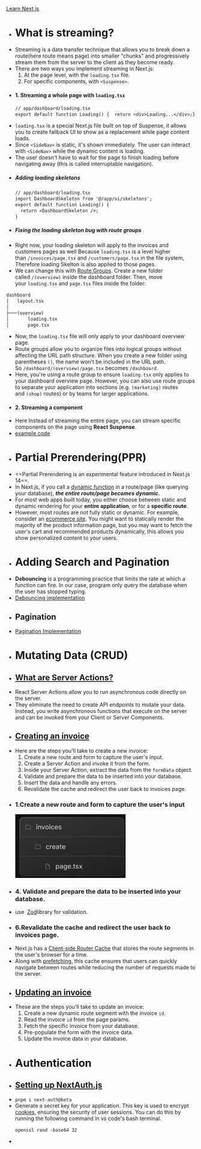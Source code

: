 [Learn Next.js](https://nextjs.org/learn/dashboard-app)

- # What is streaming?
- Streaming is a data transfer technique that allows you to break down a route(here route means page) into smaller "chunks" and progressively stream them from the server to the client as they become ready.
- There are two ways you implement streaming in Next.js:
  1. At the page level, with the `loading.tsx` file.
  2. For specific components, with `<Suspense>`.
- #### 1. Streaming a whole page with `loading.tsx`
  ``` tsx
  // app/dashboard/loading.tsx
  export default function Loading() {  return <div>Loading...</div>;}
  ```
- `loading.tsx` is a special Next.js file built on top of Suspense, it allows you to create fallback UI to show as a replacement while page content loads.
- Since `<SideNav>` is static, it's shown immediately. The user can interact with `<SideNav>` while the dynamic content is loading.
- The user doesn't have to wait for the page to finish loading before navigating away (this is called interruptable navigation).
- ##### Adding loading skeletons
  ``` tsx
  // app/dashboard/loading.tsx
  import DashboardSkeleton from '@/app/ui/skeletons'; 
  export default function Loading() {
    return <DashboardSkeleton />;
  }
  ```
- ##### Fixing the loading skeleton bug with route groups
- Right now, your loading skeleton will apply to the invoices and customers pages as well Because `loading.tsx` is a level higher than `/invoices/page.tsx` and `/customers/page.tsx` in the file system, Therefore loading Skelton is also applied to those pages.
- We can change this with [Route Groups](https://nextjs.org/docs/app/building-your-application/routing/route-groups). Create a new folder called `/(overview)` inside the dashboard folder. Then, move your `loading.tsx` and `page.tsx` files inside the folder:
```
dashboard
│   layout.tsx
│
├───(overview)
│       loading.tsx
│       page.tsx
```
- Now, the `loading.tsx` file will only apply to your dashboard overview page.
- Route groups allow you to organize files into logical groups without affecting the URL path structure. When you create a new folder using parentheses `()`, the name won't be included in the URL path. So `/dashboard/(overview)/page.tsx` becomes `/dashboard`.
- Here, you're using a route group to ensure `loading.tsx` only applies to your dashboard overview page. However, you can also use route groups to separate your application into sections (e.g. `(marketing)` routes and `(shop)` routes) or by teams for larger applications.
- #### 2. Streaming a component
- Here Instead of streaming the entire page, you can stream specific components on the page using **React Suspense**.
- [example code](https://github.com/Rumindu/nextjs-dashboard-offical-learning-project/tree/01a03ca3e7886da84a228706b94c2156a7647b1c)
- # Partial Prerendering(PPR)
- ==Partial Prerendering is an experimental feature introduced in Next.js 14==.
- In Next.js, if you call a [dynamic function](https://nextjs.org/docs/app/building-your-application/routing/route-handlers#dynamic-functions) in a route/page (like querying your database), ***the entire route/page becomes dynamic.***
- For most web apps built today, you either choose between static and dynamic rendering for your **entire application**, or for a **specific route**.
- However, most routes are _not_ fully static or dynamic. For example, consider an [ecommerce site](https://partialprerendering.com/). You might want to statically render the majority of the product information page, but you may want to fetch the user's cart and recommended products dynamically, this allows you show personalized content to your users.
- # Adding Search and Pagination
- **Debouncing** is a programming practice that limits the rate at which a function can fire. In our case, program only query the database when the user has stopped typing.
- [Debouncing implementation](https://github.com/Rumindu/nextjs-dashboard-offical-learning-project/blob/7a2bc41d619097fe1680c6bfec9be96c652144dc/app/ui/search.tsx)
- ## Pagination
- [Pagination Implementation](https://github.com/Rumindu/nextjs-dashboard-offical-learning-project/tree/693d7acd1a784b9635e2f996e9bbcdd44754de5c)
- # Mutating Data (CRUD)
- ## [What are Server Actions?](https://nextjs.org/learn/dashboard-app/mutating-data#what-are-server-actions)
- React Server Actions allow you to run asynchronous code directly on the server.
- They eliminate the need to create API endpoints to mutate your data. Instead, you write asynchronous functions that execute on the server and can be invoked from your Client or Server Components.
- ## [Creating an invoice](https://nextjs.org/learn/dashboard-app/mutating-data#creating-an-invoice)
- Here are the steps you'll take to create a new invoice:
  1. Create a new route and form to capture the user's input.
  2. Create a Server Action and invoke it from the form.
  3. Inside your Server Action, extract the data from the `formData` object.
  4. Validate and prepare the data to be inserted into your database.
  5. Insert the data and handle any errors.
  6. Revalidate the cache and redirect the user back to invoices page.
- ### 1.Create a new route and form to capture the user's input
  ![](assets/Pasted%20image%2020240921084453.png)
- ### 4. Validate and prepare the data to be inserted into your database.
- use  [Zod](https://zod.dev/)library for validation. 
- ### 6.Revalidate the cache and redirect the user back to invoices page.
- Next.js has a [Client-side Router Cache](https://nextjs.org/docs/app/building-your-application/caching#router-cache) that stores the route segments in the user's browser for a time.
- Along with [prefetching](https://nextjs.org/docs/app/building-your-application/routing/linking-and-navigating#1-prefetching), this cache ensures that users can quickly navigate between routes while reducing the number of requests made to the server.
- ## [Updating an invoice](https://nextjs.org/learn/dashboard-app/mutating-data#updating-an-invoice)
- These are the steps you'll take to update an invoice:
  1. Create a new dynamic route segment with the invoice `id`.
  2. Read the invoice `id` from the page params.
  3. Fetch the specific invoice from your database.
  4. Pre-populate the form with the invoice data.
  5. Update the invoice data in your database.
- # Authentication
- ## [Setting up NextAuth.js](https://nextjs.org/learn/dashboard-app/adding-authentication#setting-up-nextauthjs)
- `pnpm i next-auth@beta`
- Generate a secret key for your application. This key is used to encrypt [cookies](../cookies.md###Cookie%20Tasks%20in%20Authentication:), ensuring the security of user sessions. You can do this by running the following command in vs code's bash terminal.
  ``` shell 
  openssl rand -base64 32
  ```
- 